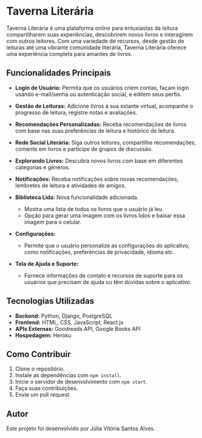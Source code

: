 # Taverna Literária

Taverna Literária é uma plataforma online para entusiastas da leitura compartilharem suas experiências, descobrirem novos livros e interagirem com outros leitores. Com uma variedade de recursos, desde gestão de leituras até uma vibrante comunidade literária, Taverna Literária oferece uma experiência completa para amantes de livros.

## Funcionalidades Principais

- **Login de Usuário:** Permita que os usuários criem contas, façam login usando e-mail/senha ou autenticação social, e editem seus perfis.
  
- **Gestão de Leituras:** Adicione livros à sua estante virtual, acompanhe o progresso de leitura, registre notas e avaliações.

- **Recomendações Personalizadas:** Receba recomendações de livros com base nas suas preferências de leitura e histórico de leitura.

- **Rede Social Literária:** Siga outros leitores, compartilhe recomendações, comente em livros e participe de grupos de discussão.

- **Explorando Livros:** Descubra novos livros com base em diferentes categorias e gêneros.

- **Notificações:** Receba notificações sobre novas recomendações, lembretes de leitura e atividades de amigos.

- **Biblioteca Lida:** Nova funcionalidade adicionada.
   - Mostra uma lista de todos os livros que o usuário já leu.
   - Opção para gerar uma imagem com os livros lidos e baixar essa imagem para o celular.

- **Configurações:**
   - Permite que o usuário personalize as configurações do aplicativo, como notificações, preferências de privacidade, idioma etc.

- **Tela de Ajuda e Suporte:**
   - Fornece informações de contato e recursos de suporte para os usuários que precisam de ajuda ou têm dúvidas sobre o aplicativo.

## Tecnologias Utilizadas

- **Backend:** Python, Django, PostgreSQL
- **Frontend:** HTML, CSS, JavaScript, React.js
- **APIs Externas:** Goodreads API, Google Books API
- **Hospedagem:** Heroku

## Como Contribuir

1. Clone o repositório.
2. Instale as dependências com `npm install`.
3. Inicie o servidor de desenvolvimento com `npm start`.
4. Faça suas contribuições.
5. Envie um pull request.

## Autor

Este projeto foi desenvolvido por Júlia Vitória Santos Alves.